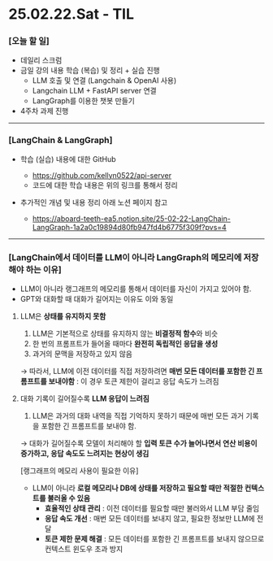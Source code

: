 # 25.02.22.Sat - TIL

### [오늘 할 일]

- 데일리 스크럼
- 금일 강의 내용 학습 (복습) 및 정리 + 실습 진행
     - LLM 호출 및 연결 (Langchain & OpenAI 사용)
     - Langchain LLM + FastAPI server 연결
     - LangGraph를 이용한 챗봇 만들기
- 4주차 과제 진행

---
 
### [LangChain & LangGraph]

- 학습 (실습) 내용에 대한 GitHub
     - https://github.com/kellyn0522/api-server
     - 코드에 대한 학습 내용은 위의 링크를 통해서 정리
 
- 추가적인 개념 및 내용 정리 아래 노션 페이지 참고
     - https://aboard-teeth-ea5.notion.site/25-02-22-LangChain-LangGraph-1a2a0c19894d80fb947fd4b6775f309f?pvs=4

---

### [LangChain에서 데이터를 LLM이 아니라 LangGraph의 메모리에 저장해야 하는 이유]

- LLM이 아니라 랭그래프의 메모리를 통해서 데이터를 자신이 가지고 있어야 함.
- GPT와 대화할 때 대화가 길어지는 이유도 이와 동일

1. LLM은 **상태를 유지하지 못함**
    1) LLM은 기본적으로 상태를 유지하지 않는 **비결정적 함수**와 비슷
    2) 한 번의 프롬프트가 들어올 때마다 **완전히 독립적인 응답을 생성**
    3) 과거의 문맥을 저장하고 있지 않음
    
    → 따라서, LLM에 이전 데이터를 직접 저장하려면 **매번 모든 데이터를 포함한 긴 프롬프트를 보내야함** : 이 경우 토큰 제한이 걸리고 응답 속도가 느려짐
    
2. 대화 기록이 길어질수록 **LLM 응답이 느려짐**
    1) LLM은 과거의 대화 내역을 직접 기억하지 못하기 때문에 매번 모든 과거 기록을 포함한 긴 프롬프트를 보내야 함.
    
    → 대화가 길어질수록 모델이 처리해야 할 **입력 토큰 수가 늘어나면서 연산 비용이 증가하고, 응답 속도도 느려지는 현상이 생김** 


   [랭그래프의 메모리 사용이 필요한 이유]

    - LLM이 아니라 **로컬 메모리나 DB에 상태를 저장하고 필요할 때만 적절한 컨텍스트를 불러올 수 있음**
         - **효율적인 상태 관리** : 이전 데이터를 필요할 때만 불러와서 LLM 부담 줄임
         - **응답 속도 개선** : 매번 모든 데이터를 보내지 않고, 필요한 정보만 LLM에 전달
         - **토큰 제한 문제 해결** : 모든 데이터를 포함한 긴 프롬프트를 보내지 않으므로 컨텍스트 윈도우 초과 방지
